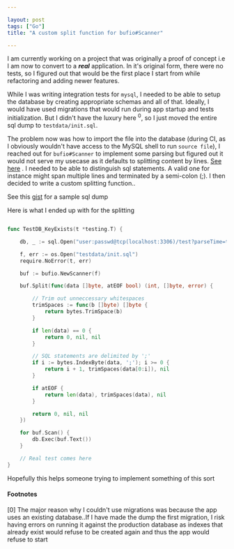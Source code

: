 ```yaml
---

layout: post
tags: ["Go"]
title: "A custom split function for bufio#Scanner"

---
```


I am currently working on a project that was originally a proof of concept i.e
I am now to convert to a ___real___ application. In it's original form, there were no
tests, so I figured out that would be the first place I start from while
refactoring and adding newer features.

While I was writing integration tests for `mysql`, I needed to be able to
setup the database by creating appropriate schemas and all of that. Ideally, I
would have used migrations that would run during app startup and tests
initialization. But I didn't have the luxury here <sup>0</sup>, so I just moved
the entire sql dump to `testdata/init.sql`.

The problem now was how to import the file into the database (during CI, as I
obviously wouldn't have access to the MySQL shell to run `source file`), I
reached out for `bufio#Scanner` to implement some parsing but figured out it would not serve my usecase as
it defaults to splitting content by lines. [See here](https://godoc.org/bufio/#NewScanner) . I needed to be able to distinguish sql statements.
A valid one for instance might span multiple lines and terminated by a
semi-colon (;). I then decided to write a custom splitting function..


See this [gist](https://gist.github.com/adelowo/4de408f0b272a4e746b0a2678e7de411) for a sample sql dump

Here is what I ended up with for the splitting

```go

func TestDB_KeyExists(t *testing.T) {

	db, _ := sql.Open("user:passwd@tcp(localhost:3306)/test?parseTime=true")

	f, err := os.Open("testdata/init.sql")
	require.NoError(t, err)

	buf := bufio.NewScanner(f)

	buf.Split(func(data []byte, atEOF bool) (int, []byte, error) {

		// Trim out unneccessary whitespaces
		trimSpaces := func(b []byte) []byte {
			return bytes.TrimSpace(b)
		}

		if len(data) == 0 {
			return 0, nil, nil
		}

		// SQL statements are delimited by ';'
		if i := bytes.IndexByte(data, ';'); i >= 0 {
			return i + 1, trimSpaces(data[0:i]), nil
		}

		if atEOF {
			return len(data), trimSpaces(data), nil
		}

		return 0, nil, nil
	})

	for buf.Scan() {
		db.Exec(buf.Text())
	}

	// Real test comes here
}

``````

Hopefully this helps someone trying to implement something of this sort


#### Footnotes

<div id="footnotes"> </div>

[0] The major reason why I couldn't use migrations was because the app uses an
existing database..If I have made the dump the first migration, I risk having
errors on running it against the production database as indexes that already
exist would refuse to be created again and thus the app would refuse to start

